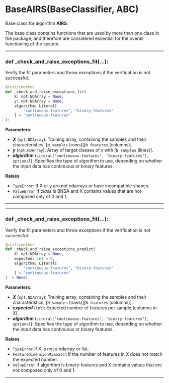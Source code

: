 # BaseAIRS(BaseClassifier, ABC)

Base class for algorithm **AIRS**.

The base class contains functions that are used by more than one class in the package, and
therefore are considered essential for the overall functioning of the system.

---

### def _check_and_raise_exceptions_fit(...):

 Verify the fit parameters and throw exceptions if the verification is not successful.

```python
@staticmethod
def _check_and_raise_exceptions_fit(
    X: npt.NDArray = None,
    y: npt.NDArray = None,
    algorithm: Literal[
        "continuous-features", "binary-features"
    ] = "continuous-features"
):
```


**Parameters**:
* ***X*** (``npt.NDArray``): Training array, containing the samples and their characteristics, [``N samples`` (rows)][``N features`` (columns)].
* ***y*** (``npt.NDArray``): Array of target classes of ``X`` with [``N samples`` (lines)].
* ***algorithm*** (``Literal["continuous-features", "binary-features"], optional``): Specifies the type of algorithm to use, depending 
on whether the input data has continuous or binary features.

**Raises**
* `TypeError`:
    If X or y are not ndarrays or have incompatible shapes.
* `ValueError`
    If _class_ is BNSA and X contains values that are not composed only of 0 and 1.
---

---

### def _check_and_raise_exceptions_fit(...):

 Verify the fit parameters and throw exceptions if the verification is not successful.

```python
@staticmethod
def _check_and_raise_exceptions_predict(
    X: npt.NDArray = None,
    expected: int = 0,
    algorithm: Literal[
        "continuous-features", "binary-features"
    ] = "continuous-features"
) -> None:
```


**Parameters**:
* ***X*** (``npt.NDArray``): Training array, containing the samples and their characteristics, [``N samples`` (rows)][``N features`` (columns)].
* ***expected*** (``int``):  Expected number of features per sample (columns in X).
* ***algorithm*** (``Literal["continuous-features", "binary-features"], optional``): Specifies the type of algorithm to use, depending 
on whether the input data has continuous or binary features.

**Raises**
* ``TypeError``
    If X is not a ndarray or list.
* `FeatureDimensionMismatch`
    If the number of features in X does not match the expected number.
* `ValueError`
    If algorithm is binary-features and X contains values that are not composed only of 0 and 1.
---